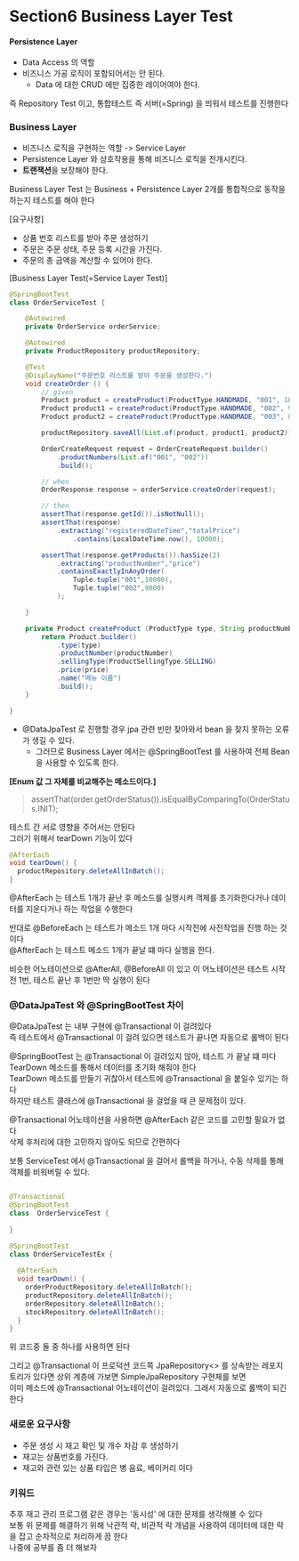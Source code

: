 # Section6 Business Layer Test 
#### Persistence Layer
- Data Access 의 역할
- 비즈니스 가공 로직이 포함되어서는 안 된다.
  - Data 에 대한 CRUD 에만 집중한 레이어여야 한다.

즉 Repository Test 이고, 통합테스트 즉 서버(=Spring) 을 띄워서 테스트를 진행한다 <br>

### Business Layer
- 비즈니스 로직을 구현하는 역할 -> Service Layer
- Persistence Layer 와 상호작용을 통해 비즈니스 로직을 전개시킨다.
- **트랜잭션**을 보장해야 한다.

Business Layer Test 는 Business + Persistence Layer 2개를 통합적으로 동작을 하는지 테스트를 해야 한다 <br>

[요구사항]
- 상품 번호 리스트를 받아 주문 생성하기
- 주문은 주문 상태, 주문 등록 시간을 가진다.
- 주문의 총 금액을 계산할 수 있어야 한다.

[Business Layer Test(=Service Layer Test)]
```java
@SpringBootTest
class OrderServiceTest {

	@Autowired
	private OrderService orderService;

	@Autowired
	private ProductRepository productRepository;

	@Test
	@DisplayName("주문번호 리스트를 받아 주문을 생성한다.")
	void createOrder () {
		// given
		Product product = createProduct(ProductType.HANDMADE, "001", 10000);
		Product product1 = createProduct(ProductType.HANDMADE, "002", 9000);
		Product product2 = createProduct(ProductType.HANDMADE, "003", 8000);

		productRepository.saveAll(List.of(product, product1, product2));

		OrderCreateRequest request = OrderCreateRequest.builder()
			.productNumbers(List.of("001", "002"))
			.build();

		// when
		OrderResponse response = orderService.createOrder(request);

		// then
		assertThat(response.getId()).isNotNull();
		assertThat(response)
			.extracting("registeredDateTime","totalPrice")
				.contains(LocalDateTime.now(), 10000);

		assertThat(response.getProducts()).hasSize(2)
			.extracting("productNumber","price")
			.containsExactlyInAnyOrder(
				Tuple.tuple("001",10000),
				Tuple.tuple("002",9000)
			);

	}

	private Product createProduct (ProductType type, String productNumber, int price) {
		return Product.builder()
			.type(type)
			.productNumber(productNumber)
			.sellingType(ProductSellingType.SELLING)
			.price(price)
			.name("메뉴 이름")
			.build();
	}

}
```

- @DataJpaTest 로 진행할 경우 jpa 관련 빈만 찾아와서 bean 을 찾지 못하는 오류가 생길 수 있다.
  - 그러므로 Business Layer 에서는 @SpringBootTest 를 사용하여 전체 Bean 을 사용할 수 있도록 한다.

**[Enum 값 그 자체를 비교해주는 메소드이다.]**
> assertThat(order.getOrderStatus()).isEqualByComparingTo(OrderStatus.INIT);

테스트 간 서로 영향을 주어서는 안된다 <br>
그러기 위해서 tearDown 기능이 있다 <br>
```java
@AfterEach
void tearDown() {
  productRepository.deleteAllInBatch();
}
```

@AfterEach 는 테스트 1개가 끝난 후 메소드를 실행시켜 객체를 초기화한다거나 데이터를 지운다거나 하는 작업을 수행한다 <br>

반대로 @BeforeEach 는 테스트가 메소드 1개 마다 시작전에 사전작업을 진행 하는 것이다 <br>
@AfterEach 는 테스트 메소드 1개가 끝날 떄 마다 실행을 한다. <br>

비슷한 어노테이션으로 @AfterAll, @BeforeAll 이 있고 이 어노테이션은 테스트 시작전 1번, 테스트 끝난 후 1번만 딱 실행이 된다 <br>


### @DataJpaTest 와 @SpringBootTest 차이
@DataJpaTest 는 내부 구현에 @Transactional 이 걸려있다 <br>
즉 테스트에서 @Transactional 이 걸려 있으면 테스트가 끝나면 자동으로 롤백이 된다 <br>

@SpringBootTest 는 @Transactional 이 걸려있지 않아, 테스트 가 끝날 떄 마다 TearDown 메소드를 통해서 데이터를 초기화 해줘야 한다 <br>
TearDown 메소드를 만들기 귀찮아서 테스트에 @Transactional 을 붙일수 있기는 하다 <br>
하지만 테스트 클래스에 @Transactional 을 걸었을 때 큰 문제점이 있다. <br>

@Transactional 어노테이션을 사용하면 @AfterEach 같은 코드를 고민할 필요가 없다 <br> 
삭제 후처리에 대한 고민하지 않아도 되므로 간편하다 <br>

보통 ServiceTest 에서 @Transactional 을 걸어서 롤백을 하거나, 수동 삭제를 통해 객체를 비워버릴 수 있다.
```java

@Transactional
@SpringBootTest
class  OrderServiceTest {
	
}

@SpringBootTest
class OrderServiceTestEx {
	
  @AfterEach
  void tearDown() {
    orderProductRepository.deleteAllInBatch();
    productRepository.deleteAllInBatch();
    orderRepository.deleteAllInBatch();
    stockRepository.deleteAllInBatch();
  }
}

```

위 코드중 둘 중 하나를 사용하면 된다 <br>

그리고 @Transactional 이 프로덕션 코드쪽 JpaRepository<> 를 상속받는 레포지토리가 있다면 상위 계층에 가보면 SimpleJpaRepository 구현체를 보면 <br>
이미 메소드에 @Transactional 어노테이션이 걸려있다. 그래서 자동으로 롤백이 되긴한다 <br>


### 새로운 요구사항
- 주문 생성 시 재고 확인 및 개수 차감 후 생성하기
- 재고는 상품번호를 가진다.
- 재고와 관련 있는 상품 타입은 병 음료, 베이커리 이다


### 키워드
추후 재고 관리 프로그램 같은 경우는 '동시성' 에 대한 문제를 생각해볼 수 있다 <br>
보통 위 문제를 해결하기 위해 낙관적 락, 비관적 락 개념을 사용하여 데이터에 대한 락을 잡고 순차적으로 처리하게 끔 한다 <br>
나중에 공부를 좀 더 해보자